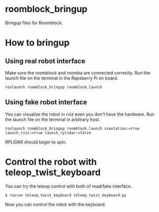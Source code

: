 # roomblock_bringup

Bringup files for Roomblock.

# How to bringup

## Using real robot interface

Make sure the roomblock and roomba are connected correctly.
Run the launch file on the terminal in the Rapsberry Pi on board.
```
roslaunch roomblock_bringup roomblock.launch
```

## Using fake robot interface

You can visualize the robot in rviz even you don't have the hardware.
Run the launch file on the terminal in arbitrary host.

```
roslaunch roomblock_bringup roomblock.launch simulation:=true launch_rviz:=true launch_rplidar:=false
```

RPLIDAR should begin to spin.

# Control the robot with teleop_twist_keyboard

You can try the teleop control with both of read/fake interface.

```
$ rosrun teleop_twist_keyboard teleop_twist_keyboard.py 
```

Now you can control the robot with the keyboard.
